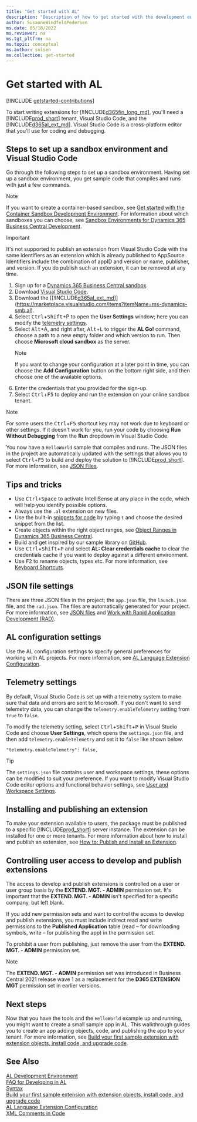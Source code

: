 ```yaml
---
title: "Get started with AL"
description: "Description of how to get started with the development environment"
author: SusanneWindfeldPedersen
ms.date: 05/18/2022
ms.reviewer: na
ms.tgt_pltfrm: na
ms.topic: conceptual
ms.author: solsen
ms.collection: get-started
---
```


# Get started with AL

[!INCLUDE [getstarted-contributions](includes/getstarted-contributions.md)]

To start writing extensions for [!INCLUDE[d365fin_long_md](includes/d365fin_long_md.md)], you'll need a [!INCLUDE[prod_short](includes/prod_short.md)] tenant, Visual Studio Code, and the [!INCLUDE[d365al_ext_md](../includes/d365al_ext_md.md)]. Visual Studio Code is a cross-platform editor that you'll use for coding and debugging.

## Steps to set up a sandbox environment and Visual Studio Code

Go through the following steps to set up a sandbox environment. Having set up a sandbox environment, you get sample code that compiles and runs with just a few commands. 

> [!NOTE]  
> If you want to create a container-based sandbox, see [Get started with the Container Sandbox Development Environment](devenv-get-started-container-sandbox.md). For information about which sandboxes you can choose, see [Sandbox Environments for Dynamics 365 Business Central Development](devenv-sandbox-overview.md).

> [!IMPORTANT]  
> It's not supported to publish an extension from Visual Studio Code with the same identifiers as an extension which is already published to AppSource. Identifiers include the combination of appID and version or name, publisher, and version. If you do publish such an extension, it can be removed at any time.

1) Sign up for a [Dynamics 365 Business Central sandbox](https://signup.microsoft.com/signup?sku=6a4a1628-9b9a-424d-bed5-4118f0ede3fd&ru=https%3A%2F%2Fbusinesscentral.dynamics.com%2FSandbox%2F%3FredirectedFromSignup%3D1). 
2) Download [Visual Studio Code](https://code.visualstudio.com/Download).  
3) Download the [[!INCLUDE[d365al_ext_md](../includes/d365al_ext_md.md)]](https://marketplace.visualstudio.com/items?itemName=ms-dynamics-smb.al).
4) Select <kbd>Ctrl</kbd>+<kbd>Shift</kbd>+</kbd>P</kbd> to open the **User Settings** window; here you can modify the [telemetry settings](devenv-get-started.md#telemetry-settings).
5) Select <kbd>Alt</kbd>+A</kbd>, and right after, <kbd>Alt</kbd>+<kbd>L</kbd> to trigger the **AL Go!** command, choose a path to a new empty folder and which version to run. Then choose **Microsoft cloud sandbox** as the server.  
    > [!NOTE]  
    > If you want to change your configuration at a later point in time, you can choose the **Add Configuration** button on the bottom right side, and then choose one of the available options.  
6) Enter the credentials that you provided for the sign-up.
7)   Select <kbd>Ctrl</kbd>+<kbd>F5</kbd> to deploy and run the extension on your online sandbox tenant.  

> [!NOTE]  
> For some users the <kbd>Ctrl</kbd>+<kbd>F5</kbd> shortcut key may not work due to keyboard or other settings. If it doesn't work for you, run your code by choosing **Run Without Debugging** from the **Run** dropdown in Visual Studio Code.

You now have a `HelloWorld` sample that compiles and runs. The JSON files in the project are automatically updated with the settings that allows you to select <kbd>Ctrl</kbd>+<kbd>F5</kbd> to build and deploy the solution to [!INCLUDE[prod_short](includes/prod_short.md)]. For more information, see [JSON Files](devenv-json-files.md).

## Tips and tricks

+ Use <kbd>Ctrl+Space</kbd> to activate IntelliSense at any place in the code, which will help you identify possible options.
+ Always use the `.al` extension on new files.
+ Use the built-in [snippets for code](devenv-syntax.md#ExamplesOfSnippets) by typing `t` and choose the desired snippet from the list.
+ Create objects within the right object ranges, see [Object Ranges in Dynamics 365 Business Central](devenv-object-ranges.md).
+ Build and get inspired by our sample library on [GitHub](https://github.com/Microsoft/bctech).
+ Use <kbd>Ctrl</kbd>+<kbd>Shift</kbd>+<kbd>P</kbd> and select **AL: Clear credentials cache** to clear the credentials cache if you want to deploy against a different environment.
+ Use <kbd>F2</kbd> to rename objects, types etc. For more information, see [Keyboard Shortcuts](devenv-keyboard-shortcuts.md#editing-in-visual-studio-code).

## JSON file settings

There are three JSON files in the project; the `app.json` file, the `launch.json` file, and the `rad.json`. The files are automatically generated for your project. For more information, see [JSON files](devenv-json-files.md) and [Work with Rapid Application Development (RAD)](devenv-rad-publishing.md).

## AL configuration settings

Use the AL configuration settings to specify general preferences for working with AL projects. For more information, see [AL Language Extension Configuration](devenv-al-extension-configuration.md).

## Telemetry settings

By default, Visual Studio Code is set up with a telemetry system to make sure that data and errors are sent to Microsoft. If you don't want to send telemetry data, you can change the `telemetry.enableTelemetry` setting from `true` to `false`.

To modify the telemetry setting, select <kbd>Ctrl</kbd>+<kbd>Shift</kbd>+<kbd>P</kbd> in Visual Studio Code and choose **User Settings**, which opens the `settings.json` file, and then add `telemetry.enableTelemetry` and set it to `false` like shown below.
 
```AL
"telemetry.enableTelemetry": false,
```

> [!TIP]  
> The `settings.json` file contains user and workspace settings, these options can be modified to suit your preference. If you want to modify Visual Studio Code editor options and functional behavior settings, see [User and Workspace Settings](https://code.visualstudio.com/docs/getstarted/settings).

## Installing and publishing an extension

To make your extension available to users, the package must be published to a specific [!INCLUDE[prod_short](includes/prod_short.md)] server instance. The extension can be installed for one or more tenants. For more information about how to install and publish an extension, see [How to: Publish and Install an Extension](devenv-how-publish-and-install-an-extension-v2.md). 

## Controlling user access to develop and publish extensions

The access to develop and publish extensions is controlled on a user or user group basis by the **EXTEND. MGT. - ADMIN** permission set. It's important that the **EXTEND. MGT. - ADMIN** isn't specified for a specific company, but left blank.

If you add new permission sets and want to control the access to develop and publish extensions, you must include indirect read and write permissions to the **Published Application** table (read – for downloading symbols, write – for publishing the app) in the permission set.

To prohibit a user from publishing, just remove the user from the **EXTEND. MGT. - ADMIN** permission set.

> [!NOTE]  
> The **EXTEND. MGT. - ADMIN** permission set was introduced in Business Central 2021 release wave 1 as a replacement for the **D365 EXTENSION MGT** permission set in earlier versions.

## Next steps

Now that you have the tools and the `HelloWorld` example up and running, you might want to create a small sample app in AL. This walkthrough guides you to create an app adding objects, code, and publishing the app to your tenant. For more information, see [Build your first sample extension with extension objects, install code, and upgrade code](devenv-extension-example.md).

## See Also

[AL Development Environment](devenv-reference-overview.md)  
[FAQ for Developing in AL](devenv-dev-faq.md)  
[Syntax](devenv-syntax.md)  
[Build your first sample extension with extension objects, install code, and upgrade code](devenv-extension-example.md)  
[AL Language Extension Configuration](devenv-al-extension-configuration.md)  
[XML Comments in Code](devenv-xml-comments.md)
